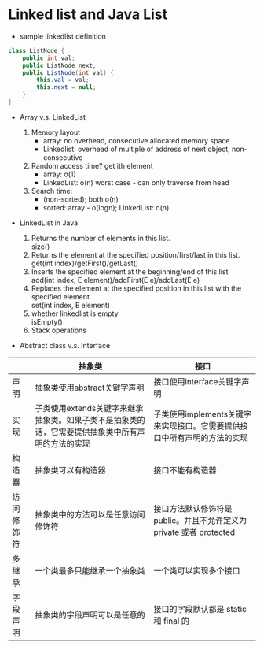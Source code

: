 # Linked list and Java List

- sample linkedlist definition
````java
class ListNode {
    public int val;
    public ListNode next;
    public ListNode(int val) {
        this.val = val;
        this.next = null;
    }
}
````

- Array v.s. LinkedList           
    1. Memory layout               
        - array: no overhead, consecutive allocated memory space        
        - Linkedlist: overhead of multiple of address of next object, non-consecutive
    2. Random access time? get ith element         
        - array: o(1)           
        - LinkedList: o(n) worst case - can only traverse from head             
    3. Search time:                 
        -   (non-sorted); both o(n)
        -   sorted: array - o(logn); LinkedList: o(n)
        
- LinkedList in Java
    1. Returns the number of elements in this list.           
        size()
    2. Returns the element at the specified position/first/last in this list.                         
        get(int index)/getFirst()/getLast()
    3. Inserts the specified element at the beginning/end of this list              
        add(int index, E element)/addFirst(E e)/addLast(E e)           
    4. Replaces the element at the specified position in this list with the specified element.                            
        set(int index, E element)              
    5. whether linkedlist is empty                  
        isEmpty()
    6. Stack operations                
            
- Abstract class v.s. Interface             

|             | 抽象类       | 接口         |
| ----------- | ----------- | ----------- |
| 声明    | 抽象类使用abstract关键字声明      | 接口使用interface关键字声明       |
| 实现     | 子类使用extends关键字来继承抽象类。如果子类不是抽象类的话，它需要提供抽象类中所有声明的方法的实现  | 子类使用implements关键字来实现接口。它需要提供接口中所有声明的方法的实现        |
| 构造器   | 抽象类可以有构造器  | 接口不能有构造器  |
| 访问修饰符     |  抽象类中的方法可以是任意访问修饰符     | 接口方法默认修饰符是public。并且不允许定义为 private 或者 protected      |
| 多继承     |  一个类最多只能继承一个抽象类     |  一个类可以实现多个接口     |
| 字段声明      |   抽象类的字段声明可以是任意的    |   接口的字段默认都是 static 和 final 的    |
